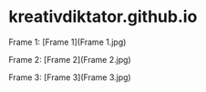 # kreativdiktator.github.io

Frame 1:
[Frame 1](Frame 1.jpg)

Frame 2:
[Frame 2](Frame 2.jpg)

Frame 3:
[Frame 3](Frame 3.jpg)
